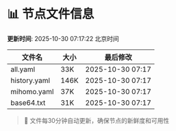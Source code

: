 # 📊 节点文件信息

**更新时间**: 2025-10-30 07:17:22 北京时间

| 文件名 | 大小 | 最后修改 |
|--------|------|----------|
| all.yaml | 33K | 2025-10-30 07:17 |
| history.yaml | 146K | 2025-10-30 07:17 |
| mihomo.yaml | 37K | 2025-10-30 07:17 |
| base64.txt | 31K | 2025-10-30 07:17 |

> 🔄 文件每30分钟自动更新，确保节点的新鲜度和可用性
